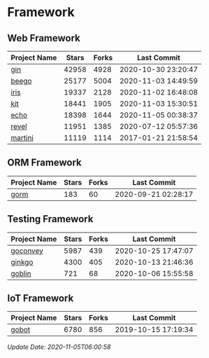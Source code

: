 # Framework

## Web Framework
| Project Name | Stars | Forks | Last Commit |
| ------------ | ----- | ----- | ----------- |
| [gin](https://github.com/gin-gonic/gin) | 42958 | 4928 | 2020-10-30 23:20:47 |
| [beego](https://github.com/astaxie/beego) | 25177 | 5004 | 2020-11-03 14:49:59 |
| [iris](https://github.com/kataras/iris) | 19337 | 2128 | 2020-11-02 16:48:08 |
| [kit](https://github.com/go-kit/kit) | 18441 | 1905 | 2020-11-03 15:30:51 |
| [echo](https://github.com/labstack/echo) | 18398 | 1644 | 2020-11-05 00:38:37 |
| [revel](https://github.com/revel/revel) | 11951 | 1385 | 2020-07-12 05:57:36 |
| [martini](https://github.com/go-martini/martini) | 11119 | 1114 | 2017-01-21 21:58:54 |

## ORM Framework
| Project Name | Stars | Forks | Last Commit |
| ------------ | ----- | ----- | ----------- |
| [gorm](https://github.com/jinzhu/gorm) | 183 | 60 | 2020-09-21 02:28:17 |

## Testing Framework
| Project Name | Stars | Forks | Last Commit |
| ------------ | ----- | ----- | ----------- |
| [goconvey](https://github.com/smartystreets/goconvey) | 5987 | 439 | 2020-10-25 17:47:07 |
| [ginkgo](https://github.com/onsi/ginkgo) | 4300 | 405 | 2020-10-13 21:46:36 |
| [goblin](https://github.com/franela/goblin) | 721 | 68 | 2020-10-06 15:55:58 |

## IoT Framework
| Project Name | Stars | Forks | Last Commit |
| ------------ | ----- | ----- | ----------- |
| [gobot](https://github.com/hybridgroup/gobot) | 6780 | 856 | 2019-10-15 17:19:34 |

*Update Date: 2020-11-05T06:00:58*